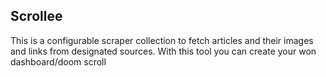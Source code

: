 ## Scrollee

This is a configurable scraper collection to fetch articles and their images and links from designated sources. 
With this tool you can create your won dashboard/doom scroll